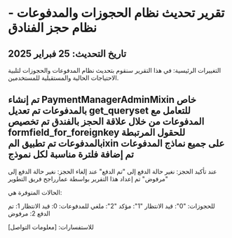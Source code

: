 # تقرير تحديث نظام الحجوزات والمدفوعات - نظام حجز الفنادق
## تاريخ التحديث: 25 فبراير 2025

التغييرات الرئيسية: 
في هذا التقرير سنقوم بتحديث نظام المدفوعات والحجوزات لتلبية الاحتياجات الحالية والمستقبلية للمستخدمين.

تم إنشاء PaymentManagerAdminMixin خاص بالمدفوعات
تم تعديل  get_queryset للتعامل مع المدفوعات من خلال علاقة الحجز بالفندق
تم تخصيص formfield_for_foreignkey للحقول المرتبطة بالمدفوعات
تم تطبيق المixin على جميع نماذج المدفوعات
تم إضافة فلترة مناسبة لكل نموذج
---

عند تأكيد الحجز: نغير حالة الدفع إلى "تم الدفع"
عند إلغاء الحجز: نغير حالة الدفع إلى "مرفوض"
تم إعداد هذا التقرير بواسطة عمارراجح فريق التطوير


الحالات المتوفرة هي:

للحجوزات:
"0": قيد الانتظار
"1": مؤكد
"2": ملغي
للمدفوعات:
0: قيد الانتظار
1: تم الدفع
2: مرفوض

للاستفسارات: [معلومات التواصل]
